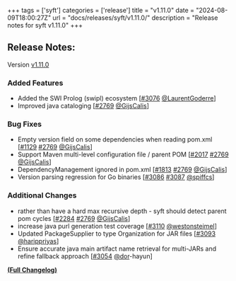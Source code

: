+++
tags = ['syft']
categories = ['release']
title = "v1.11.0"
date = "2024-08-09T18:00:27Z"
url = "docs/releases/syft/v1.11.0/"
description = "Release notes for syft v1.11.0"
+++

## Release Notes:
Version [v1.11.0](https://github.com/anchore/syft/releases/tag/v1.11.0)

### Added Features

- Added the SWI Prolog (swipl) ecosystem [[#3076](https://github.com/anchore/syft/pull/3076) [@LaurentGoderre](https://github.com/LaurentGoderre)]
- Improved java cataloging [[#2769](https://github.com/anchore/syft/pull/2769) [@GijsCalis](https://github.com/GijsCalis)]

### Bug Fixes

- Empty version field on some dependencies when reading pom.xml [[#1129](https://github.com/anchore/syft/issues/1129) [#2769](https://github.com/anchore/syft/pull/2769) [@GijsCalis](https://github.com/GijsCalis)]
- Support Maven multi-level configuration file / parent POM [[#2017](https://github.com/anchore/syft/issues/2017) [#2769](https://github.com/anchore/syft/pull/2769) [@GijsCalis](https://github.com/GijsCalis)]
- DependencyManagement ignored in pom.xml [[#1813](https://github.com/anchore/syft/issues/1813) [#2769](https://github.com/anchore/syft/pull/2769) [@GijsCalis](https://github.com/GijsCalis)]
- Version parsing regression for Go binaries [[#3086](https://github.com/anchore/syft/issues/3086) [#3087](https://github.com/anchore/syft/pull/3087) [@spiffcs](https://github.com/spiffcs)]

### Additional Changes

- rather than have a hard max recursive depth - syft should detect parent pom cycles [[#2284](https://github.com/anchore/syft/issues/2284) [#2769](https://github.com/anchore/syft/pull/2769) [@GijsCalis](https://github.com/GijsCalis)]
- increase java purl generation test coverage [[#3110](https://github.com/anchore/syft/pull/3110) [@westonsteimel](https://github.com/westonsteimel)]
- Updated PackageSupplier to type Organization for JAR files [[#3093](https://github.com/anchore/syft/pull/3093) [@harippriyas](https://github.com/harippriyas)]
- Ensure accurate java main artifact name retrieval for multi-JARs and refine fallback approach [[#3054](https://github.com/anchore/syft/pull/3054) [@dor](https://github.com/dor)-hayun]

**[(Full Changelog)](https://github.com/anchore/syft/compare/v1.10.0...v1.11.0)**
